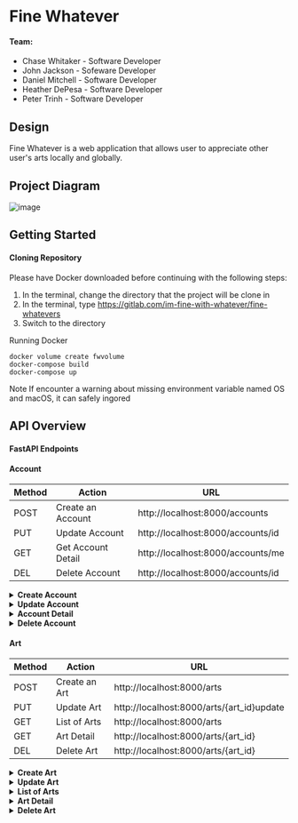 # Fine Whatever

#### Team:

* Chase Whitaker - Software Developer
* John Jackson - Sofeware Developer
* Daniel Mitchell - Software Developer
* Heather DePesa - Software Developer
* Peter Trinh - Software Developer

## Design

Fine Whatever is a web application that allows user to appreciate other user's arts locally and globally.

## Project Diagram

![image](/uploads/9344fcfdf34f5055f98dcd394ed28f5c/image.png)

## Getting Started

#### Cloning Repository

Please have Docker downloaded before continuing with the following steps:
1. In the terminal, change the directory that the project will be clone in
2. In the terminal, type https://gitlab.com/im-fine-with-whatever/fine-whatevers
3. Switch to the directory

Running Docker
```
docker volume create fwvolume
docker-compose build
docker-compose up
```

Note
If encounter a warning about missing environment variable named OS and macOS, it can safely ingored

## API Overview

#### FastAPI Endpoints

#### Account

| Method | Action             | URL                                |
|  ----- | ------------------ | ---------------------------------- |
|  POST  |  Create an Account  | http://localhost:8000/accounts |
| PUT | Update Account | http://localhost:8000/accounts/id |
| GET | Get Account Detail | http://localhost:8000/accounts/me |
| DEL | Delete Account | http://localhost:8000/accounts/id |

 <details>
<summary><strong>Create Account</strong></summary>
<br>

#### Input:
```
{
    "username": "string",
    "password": "string",
    "email": "string",
    "user_pic_url": "string",
    "bio": "string",
    "zipcode": 0
}
```
#### Ouput:
```
{
    "access_token": "string",
    "token_type": "Bearer",
    "account": {
      "id": 0,
      "username": "string",
      "email": "string",
      "user_pic_url": "string",
      "bio": "string",
      "zipcode": 0
  }
}
```

</details>

 <details>
<summary><strong>Update Account</strong></summary>
<br>

#### Input:
```
{
    "username": "string",
    "email": "string",
    "user_pic_url": "string",
    "bio": "string",
    "zipcode": "string"
}
```
#### Ouput:
```
{
      "id": 0,
      "username": "string",
      "email": "string",
      "user_pic_url": "string",
      "bio": "string",
      "zipcode": 0
}
```

</details>

</details>

<details>
<summary><strong>Account Detail</strong></summary>
<br>

```
{
			"id": 0,
      "username": "string",
      "email": "string",
      "user_pic_url": "string",
      "bio": "string",
      "zipcode": 0
}
```

</details>

<details>
<summary><strong>Delete Account</strong></summary>
<br>

```
{
			true
}
```

</details>

#### Art

| Method | Action             | URL                                |
|  ----- | ------------------ | ---------------------------------- |
| POST | Create an Art | http://localhost:8000/arts |
| PUT | Update Art | http://localhost:8000/arts/{art_id}update |
| GET | List of Arts | http://localhost:8000/arts |
| GET | Art Detail | http://localhost:8000/arts/{art_id} |
| DEL | Delete Art | http://localhost:8000/arts/{art_id} |

 <details>
<summary><strong>Create Art</strong></summary>
<br>

#### Input:
```
{
    "title": "string",
    "category": "string",
    "art_pic_url": "string",
    "description": "string",
    "price": 0

}
```
#### Ouput:
```
{
    "id": 0,
    "user_id": 0,
    "title": "string",
    "category": "string",
    "art_pic_url": "string",
    "description": "string",
    "price": 0
}
```

</details>

 <details>
<summary><strong>Update Art</strong></summary>
<br>

#### Input:
```
{
    "title": "string",
    "category": "string",
    "art_pic_url": "string",
    "description": "string",
    "price": 0

}
```
#### Ouput:
```
{
    "id": 0,
    "user_id": 0,
    "title": "string",
    "category": "string",
    "art_pic_url": "string",
    "description": "string",
    "price": 0
}
```

</details>

<details>
<summary><strong>List of Arts</strong></summary>
<br>

```
[
  {
      "id": 0,
      "user_id": 0,
      "title": "string",
      "category": "string",
      "art_pic_url": "string",
      "description": "string",
      "price": 0,
      "username": "string"
  }
]
```

</details>

<details>
<summary><strong>Art Detail</strong></summary>
<br>

```
{
			"id": 0,
      "user_id": 0,
      "title": "string",
      "category": "string",
      "art_pic_url": "string",
      "description": "string",
      "price": 0,
      "username": "string"
}
```

</details>

<details>
<summary><strong>Delete Art</strong></summary>
<br>

```
{
			true
}
```

</details>
